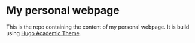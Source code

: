 # My personal webpage

This is the repo containing the content of my personal webpage. It is build using [Hugo Academic Theme](https://github.com/wowchemy/starter-hugo-academic).

